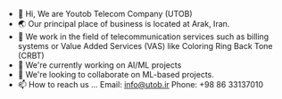 - 👋 Hi, We are Youtob Telecom Company (UTOB)
- 🌏 Our principal place of business is located at Arak, Iran.
- 👀 We work in the field of telecommunication services such as billing systems or Value Added Services (VAS) like Coloring Ring Back Tone (CRBT)
- 🌱 We're currently working on AI/ML projects
- 💞️ We're looking to collaborate on ML-based projects.
- 📫 How to reach us ... Email: info@utob.ir Phone: +98 86 33137010

<!---
utob-ir/utob-ir is a ✨ special ✨ repository because its `README.md` (this file) appears on your GitHub profile.
You can click the Preview link to take a look at your changes.
--->
